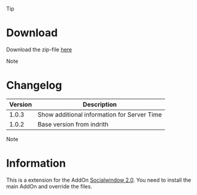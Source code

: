 > [!TIP]
> # Download
> Download the zip-file [here](https://github.com/Makume/ReturnOfReckoning-AddOns/blob/main/WarBoard_Clock/WarBoard_Clock.zip)

> [!NOTE]
> # Changelog
> 
> | Version  | Description |
> | ------------- | ------------- |
> | 1.0.3  | Show additional information for Server Time |
> | 1.0.2  | Base version from indrith  |

> [!NOTE]
> # Information
> 
> This is a extension for the AddOn [Socialwindow 2.0](https://tools.idrinth.de/addons/socialwindow-2-0/). You need to install the main AddOn and override the files.
